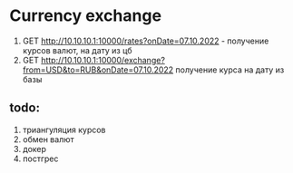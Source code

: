 # Currency exchange 

1) GET http://10.10.10.1:10000/rates?onDate=07.10.2022 - получение курсов валют, на дату из цб
2) GET http://10.10.10.1:10000/exchange?from=USD&to=RUB&onDate=07.10.2022 получение курса на дату из базы


## todo:
1) триангуляция курсов
2) обмен валют
3) докер
4) постгрес
